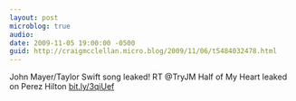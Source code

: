 ```yaml
---
layout: post
microblog: true
audio: 
date: 2009-11-05 19:00:00 -0500
guid: http://craigmcclellan.micro.blog/2009/11/06/t5484032478.html
---
```

John Mayer/Taylor Swift song leaked! RT @TryJM Half of My Heart leaked on Perez Hilton [bit.ly/3qiUef](http://bit.ly/3qiUef)
